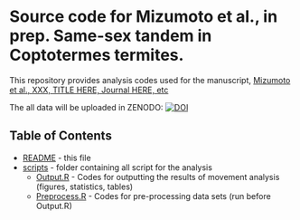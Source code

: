 # Source code for Mizumoto et al., in prep. Same-sex tandem in Coptotermes termites.

This repository provides analysis codes used for the manuscript, [Mizumoto et al., XXX, TITLE HERE, Journal HERE, etc](https://doi.org/pleaseenterdoihere)

The all data will be uploaded in ZENODO: [![DOI](https://zenodo.org/badge/DOI/XXXDOIXXX.svg)](https://doi.org/XXXDOIXXX)

## Table of Contents
* [README](./README.md) - this file
* [scripts](./scripts) - folder containing all script for the analysis
  * [Output.R](./scripts/Output.R) - Codes for outputting the results of movement analysis (figures, statistics, tables)
  * [Preprocess.R](./scripts/Preprocess.R) - Codes for pre-processing data sets (run before Output.R)
